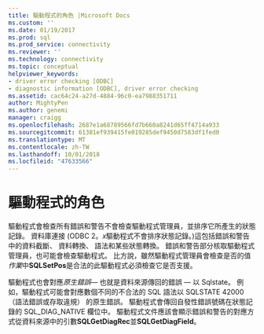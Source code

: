 ```yaml
---
title: 驅動程式的角色 |Microsoft Docs
ms.custom: ''
ms.date: 01/19/2017
ms.prod: sql
ms.prod_service: connectivity
ms.reviewer: ''
ms.technology: connectivity
ms.topic: conceptual
helpviewer_keywords:
- driver error checking [ODBC]
- diagnostic information [ODBC], driver error checking
ms.assetid: cac64c24-a27d-4884-96c0-ea7988351711
author: MightyPen
ms.author: genemi
manager: craigg
ms.openlocfilehash: 2687e1a68789566fd7b660a8241d65ff4714a933
ms.sourcegitcommit: 61381ef939415fe019285def9450d7583df1fed0
ms.translationtype: MT
ms.contentlocale: zh-TW
ms.lasthandoff: 10/01/2018
ms.locfileid: "47633566"
---
```

# <a name="role-of-the-driver"></a>驅動程式的角色
驅動程式會檢查所有錯誤和警告不會檢查驅動程式管理員，並排序它所產生的狀態記錄。 資料庫連接 (ODBC 2。*x*驅動程式不會排序狀態記錄。)這包括錯誤和警告中的資料截斷、 資料轉換、 語法和某些狀態轉換。 錯誤和警告部分核取驅動程式管理員，也可能會檢查驅動程式。 比方說，雖然驅動程式管理員會檢查是否的值*作業*中**SQLSetPos**是合法的此驅動程式必須檢查它是否支援。  
  
 驅動程式也會對應*原生錯誤*— 也就是資料來源傳回的錯誤 — 以 Sqlstate。 例如，驅動程式可能會對應數個不同的不合法的 SQL 語法以 SQLSTATE 42000 （語法錯誤或存取違規） 的原生錯誤。 驅動程式會傳回自發性錯誤號碼在狀態記錄的 SQL_DIAG_NATIVE 欄位中。 驅動程式文件應該會顯示錯誤和警告的對應方式從資料來源中的引數**SQLGetDiagRec**並**SQLGetDiagField**。
